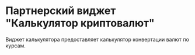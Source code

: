 # Партнерский виджет "Калькулятор криптовалют"

Виджет калькулятора предоставляет калькулятор конвертации валют по курсам.
